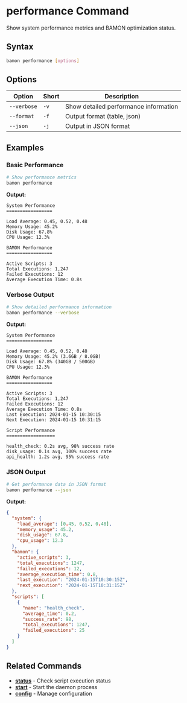 # performance Command

Show system performance metrics and BAMON optimization status.

## Syntax

```bash
bamon performance [options]
```

## Options

| Option | Short | Description |
|--------|-------|-------------|
| `--verbose` | `-v` | Show detailed performance information |
| `--format` | `-f` | Output format (table, json) |
| `--json` | `-j` | Output in JSON format |

## Examples

### Basic Performance

```bash
# Show performance metrics
bamon performance
```

**Output:**
```
System Performance
=================

Load Average: 0.45, 0.52, 0.48
Memory Usage: 45.2%
Disk Usage: 67.8%
CPU Usage: 12.3%

BAMON Performance
=================

Active Scripts: 3
Total Executions: 1,247
Failed Executions: 12
Average Execution Time: 0.8s
```

### Verbose Output

```bash
# Show detailed performance information
bamon performance --verbose
```

**Output:**
```
System Performance
=================

Load Average: 0.45, 0.52, 0.48
Memory Usage: 45.2% (3.6GB / 8.0GB)
Disk Usage: 67.8% (340GB / 500GB)
CPU Usage: 12.3%

BAMON Performance
=================

Active Scripts: 3
Total Executions: 1,247
Failed Executions: 12
Average Execution Time: 0.8s
Last Execution: 2024-01-15 10:30:15
Next Execution: 2024-01-15 10:31:15

Script Performance
==================

health_check: 0.2s avg, 98% success rate
disk_usage: 0.1s avg, 100% success rate
api_health: 1.2s avg, 95% success rate
```

### JSON Output

```bash
# Get performance data in JSON format
bamon performance --json
```

**Output:**
```json
{
  "system": {
    "load_average": [0.45, 0.52, 0.48],
    "memory_usage": 45.2,
    "disk_usage": 67.8,
    "cpu_usage": 12.3
  },
  "bamon": {
    "active_scripts": 3,
    "total_executions": 1247,
    "failed_executions": 12,
    "average_execution_time": 0.8,
    "last_execution": "2024-01-15T10:30:15Z",
    "next_execution": "2024-01-15T10:31:15Z"
  },
  "scripts": [
    {
      "name": "health_check",
      "average_time": 0.2,
      "success_rate": 98,
      "total_executions": 1247,
      "failed_executions": 25
    }
  ]
}
```

## Related Commands

- **[status](status.md)** - Check script execution status
- **[start](start.md)** - Start the daemon process
- **[config](config.md)** - Manage configuration
